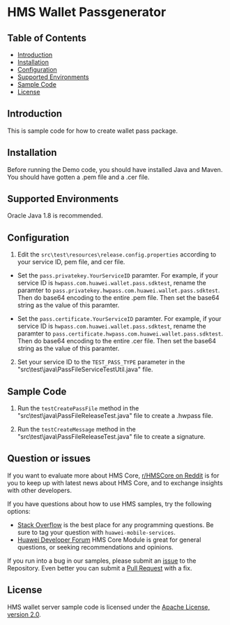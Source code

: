 # HMS Wallet Passgenerator
## Table of Contents

 * [Introduction](#introduction)
 * [Installation](#installation)
 * [Configuration ](#configuration )
 * [Supported Environments](#supported-environments)
 * [Sample Code](#sample-code)
 * [License](#license)

## Introduction
This is sample code for how to create wallet pass package.

## Installation
Before running the Demo code, you should have installed Java and Maven. You should have gotten a .pem file and a .cer file.

## Supported Environments
Oracle Java 1.8 is recommended.

## Configuration 
1. Edit the `src\test\resources\release.config.properties` according to your service ID, pem file, and cer file.

- Set the `pass.privatekey.YourServiceID` paramter.
For example, if your service ID is `hwpass.com.huawei.wallet.pass.sdktest`, rename the paramter to `pass.privatekey.hwpass.com.huawei.wallet.pass.sdktest`. Then do base64 encoding to the entire .pem file.
Then set the base64 string as the value of this paramter.
        
-  Set the `pass.certificate.YourServiceID` paramter.
For example, if your service ID is `hwpass.com.huawei.wallet.pass.sdktest`, rename the paramter to `pass.certificate.hwpass.com.huawei.wallet.pass.sdktest`. Then do base64 encoding to the entire .cer file.
Then set the base64 string as the value of this paramter.

2. Set your service ID to the `TEST_PASS_TYPE` parameter in the "src\test\java\PassFileServiceTestUtil.java" file.

## Sample Code
1. Run the `testCreatePassFile` method in the "src\test\java\PassFileReleaseTest.java" file to create a .hwpass file.
    
2. Run the `testCreateMessage` method in the "src\test\java\PassFileReleaseTest.java" file to create a signature.

## Question or issues
If you want to evaluate more about HMS Core,
[r/HMSCore on Reddit](https://www.reddit.com/r/HuaweiDevelopers/) is for you to keep up with latest news about HMS Core, and to exchange insights with other developers.

If you have questions about how to use HMS samples, try the following options:
- [Stack Overflow](https://stackoverflow.com/questions/tagged/huawei-mobile-services) is the best place for any programming questions. Be sure to tag your question with 
`huawei-mobile-services`.
- [Huawei Developer Forum](https://forums.developer.huawei.com/forumPortal/en/home?fid=0101187876626530001) HMS Core Module is great for general questions, or seeking recommendations and opinions.

If you run into a bug in our samples, please submit an [issue](https://github.com/HMS-Core/hms-wallet-passgenerator/issues) to the Repository. Even better you can submit a [Pull Request](https://github.com/HMS-Core/hms-wallet-passgenerator/pulls) with a fix.

## License
HMS wallet server sample code is licensed under the [Apache License, version 2.0](http://www.apache.org/licenses/LICENSE-2.0).
